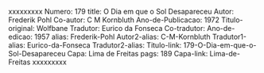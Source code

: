 xxxxxxxxx
Numero: 179
title: O Dia em que o Sol Desapareceu
Autor: Frederik Pohl
Co-autor: C M Kornbluth
Ano-de-Publicacao: 1972
Titulo-original: Wolfbane
Tradutor: Eurico da Fonseca
Co-tradutor: 
Ano-de-edicao: 1957
alias: Frederik-Pohl
Autor2-alias: C-M-Kornbluth
Tradutor1-alias: Eurico-da-Fonseca
Tradutor2-alias: 
Titulo-link: 179-O-Dia-em-que-o-Sol-Desapareceu
Capa: Lima de Freitas
pags: 189
Capa-link: Lima-de-Freitas
xxxxxxxxx